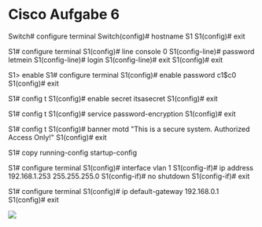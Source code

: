 # Cisco Aufgabe 6

Switch# configure terminal
Switch(config)# hostname S1
S1(config)# exit


S1# configure terminal
S1(config)# line console 0
S1(config-line)# password letmein
S1(config-line)# login
S1(config-line)# exit
S1(config)# exit


S1> enable
S1# configure terminal
S1(config)# enable password c1$c0
S1(config)# exit


S1# config t
S1(config)# enable secret itsasecret
S1(config)# exit


S1# config t
S1(config)# service password-encryption
S1(config)# exit


S1# config t
S1(config)# banner motd "This is a secure system. Authorized Access Only!"
S1(config)# exit


S1# copy running-config startup-config


S1# configure terminal
S1(config)# interface vlan 1
S1(config-if)# ip address 192.168.1.253 255.255.255.0
S1(config-if)# no shutdown
S1(config-if)# exit


S1# configure terminal
S1(config)# ip default-gateway 192.168.0.1
S1(config)# exit


![](Screenshot_1.png)